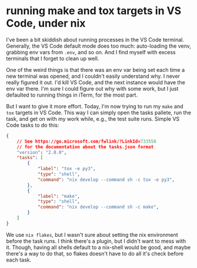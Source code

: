 # running make and tox targets in VS Code, under nix

I've been a bit skiddish about running processes in the VS Code terminal.  Generally, the VS Code default mode does too much: auto-loading the venv, grabbing env vars from `.env`, and so on.  And I find myself with excess terminals that I forget to clean up well.

One of the weird things is that there was an env var being set each time a new terminal was opened, and I couldn't easily understand why.  I never really figured it out.  I'd kill VS Code, and the next instance would have the env var there.  I'm sure I could figure out why with some work, but I just defaulted to running things in iTerm, for the most part.

But I want to give it more effort.  Today, I'm now trying to run my `make` and `tox` targets in VS Code.  This way I can simply open the tasks pallete, run the task, and get on with my work while, e.g., the test suite runs.  Simple VS Code tasks to do this:

```json
{
    // See https://go.microsoft.com/fwlink/?LinkId=733558
    // for the documentation about the tasks.json format
    "version": "2.0.0",
    "tasks": [
        {
            "label": "tox -e py3",
            "type": "shell",
            "command": "nix develop --command sh -c tox -e py3",
        },
        {
            "label": "make",
            "type": "shell",
            "command": "nix develop --command sh -c make",
        }
    ]
}
```

We use `nix flakes`, but I wasn't sure about setting the nix environment before the task runs.  I think there's a plugin, but I didn't want to mess with it.  Though, having all shells default to a nix-shell would be good, and maybe there's a way to do that, so flakes doesn't have to do all it's check before each task.
